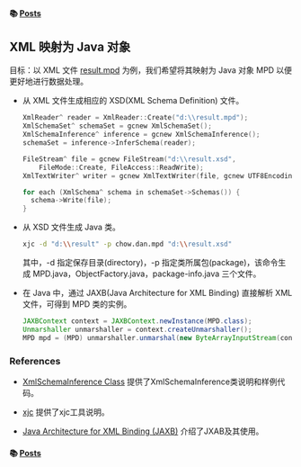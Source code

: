 #### &#x1F4DA; [Posts](../)

## XML 映射为 Java 对象

目标：以 XML 文件 [result.mpd](res/result.mpd) 为例，我们希望将其映射为 Java 对象 MPD 以便更好地进行数据处理。

- 从 XML 文件生成相应的 XSD(XML Schema Definition) 文件。
  ```cpp
  XmlReader^ reader = XmlReader::Create("d:\\result.mpd");
  XmlSchemaSet^ schemaSet = gcnew XmlSchemaSet();
  XmlSchemaInference^ inference = gcnew XmlSchemaInference();
  schemaSet = inference->InferSchema(reader);

  FileStream^ file = gcnew FileStream("d:\\result.xsd",
      FileMode::Create, FileAccess::ReadWrite);
  XmlTextWriter^ writer = gcnew XmlTextWriter(file, gcnew UTF8Encoding());

  for each (XmlSchema^ schema in schemaSet->Schemas()) {
    schema->Write(file);
  }
  ```

- 从 XSD 文件生成 Java 类。
  ```bash
  xjc -d "d:\\result" -p chow.dan.mpd "d:\\result.xsd"
  ```

	其中，-d 指定保存目录(directory)，-p 指定类所属包(package)，该命令生成 MPD.java，ObjectFactory.java，package-info.java 三个文件。

- 在 Java 中，通过 JAXB(Java Architecture for XML Binding) 直接解析 XML 文件，可得到 MPD 类的实例。
  ```java
  JAXBContext context = JAXBContext.newInstance(MPD.class);
  Unmarshaller unmarshaller = context.createUnmarshaller();
  MPD mpd = (MPD) unmarshaller.unmarshal(new ByteArrayInputStream(content.getData()));
  ```

### References

- [XmlSchemaInference Class](https://msdn.microsoft.com/en-us/library/system.xml.schema.xmlschemainference(v=vs.110).aspx) 提供了XmlSchemaInference类说明和样例代码。

- [xjc](https://docs.oracle.com/javase/8/docs/technotes/tools/unix/xjc.html) 提供了xjc工具说明。

- [Java Architecture for XML Binding (JAXB)](http://www.oracle.com/technetwork/articles/javase/index-140168.html) 介绍了JXAB及其使用。

#### &#x1F4DA; [Posts](../)